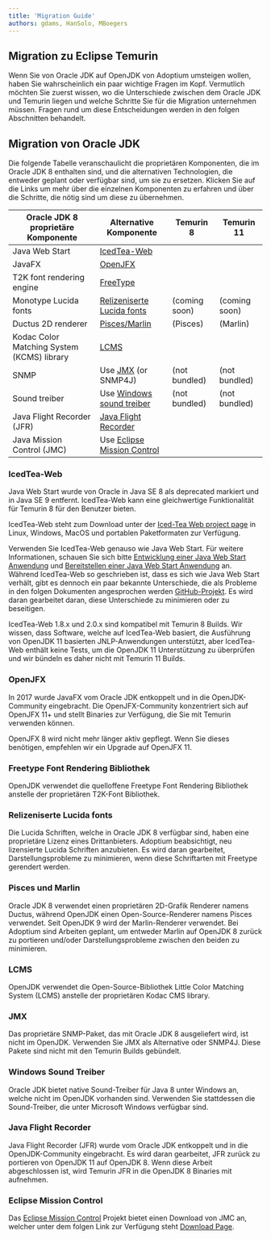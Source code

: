 ```yaml
---
title: 'Migration Guide'
authors: gdams, HanSolo, MBoegers
---
```


## Migration zu Eclipse Temurin

Wenn Sie von Oracle JDK auf OpenJDK von Adoptium umsteigen wollen, haben Sie
wahrscheinlich ein paar wichtige Fragen im Kopf.
Vermutlich möchten Sie zuerst wissen, wo die Unterschiede zwischen dem Oracle JDK
und Temurin liegen und welche Schritte Sie für die Migration unternehmen müssen.
Fragen rund um diese Entscheidungen werden in den folgen Abschnitten behandelt.

## Migration von Oracle JDK

Die folgende Tabelle veranschaulicht die proprietären Komponenten, die im Oracle JDK 8
enthalten sind, und die alternativen Technologien, die entweder geplant oder verfügbar
sind, um sie zu ersetzen.
Klicken Sie auf die Links um mehr über die einzelnen Komponenten zu erfahren und über
die Schritte, die nötig sind um diese zu übernehmen.

| Oracle JDK 8 proprietäre Komponente| Alternative Komponente      | Temurin 8 | Temurin 11 |
| ---------------------------------- | ---------------------------- | --------- | ---------- |
| Java Web Start                     | [IcedTea-Web](#icedtea-web)  | <Tick />  | <Cross />  |
| JavaFX                             | [OpenJFX](#openjfx)          | <Cross /> | <Tick />   |
| T2K font rendering engine          | [FreeType](#freetype-font-rendering-bibliothek) | <Tick />  | <Tick /> |
| Monotype Lucida fonts              | [Relizeniserte Lucida fonts](#relizeniserte-lucida-fonts) | <Cross /> (coming soon) | <Cross /> (coming soon) |
| Ductus 2D renderer                 | [Pisces/Marlin](#pisces-und-marlin) | <Tick /> (Pisces) | <Tick /> (Marlin) |
| Kodac Color Matching System (KCMS) library | [LCMS](#lcms)        | <Tick />  | <Tick />   |
| SNMP                               | Use [JMX](#jmx) (or SNMP4J) | <Tick /> (not bundled)  | <Tick /> (not bundled) |
| Sound treiber                      | Use [Windows sound treiber](#windows-sound-treiber) | <Tick /> (not bundled)  | <Tick /> (not bundled) |
| Java Flight Recorder (JFR)         | [Java Flight Recorder](#java-flight-recorder) | <Tick />  | <Tick /> |
| Java Mission Control (JMC)         | Use [Eclipse Mission Control](#eclipse-mission-control) | <Tick />  | <Tick /> |

### IcedTea-Web

Java Web Start wurde von Oracle in Java SE 8 als deprecated markiert und in
Java SE 9 entfernt. IcedTea-Web kann eine gleichwertige Funktionalität für
Temurin 8 für den Benutzer bieten.

IcedTea-Web steht zum Download unter der
[Iced-Tea Web project page](https://adoptopenjdk.net/icedtea-web.html) in
Linux, Windows, MacOS und portablen Paketformaten zur Verfügung.

Verwenden Sie IcedTea-Web genauso wie Java Web Start. Für weitere Informationen,
schauen Sie sich bitte 
[Entwicklung einer Java Web Start Anwendung](https://docs.oracle.com/javase/tutorial/deployment/webstart/developing.html)
und [Bereitstellen einer Java Web Start Anwendung](https://docs.oracle.com/javase/tutorial/deployment/webstart/deploying.html) an. Während IcedTea-Web so geschrieben ist, dass es sich wie Java Web Start verhält, gibt es dennoch ein paar bekannte Unterschiede, die als Probleme in den folgen Dokumenten angesprochen werden [GitHub-Projekt](https://github.com/AdoptOpenJDK/icedtea-web). Es wird daran gearbeitet daran, diese Unterschiede zu minimieren oder zu beseitigen.

IcedTea-Web 1.8.x und 2.0.x sind kompatibel mit Temurin 8 Builds. Wir wissen, dass Software, welche
auf IcedTea-Web basiert, die Ausführung von OpenJDK 11 basierten JNLP-Anwendungen unterstützt, aber IcedTea-Web
enthält keine Tests, um die OpenJDK 11 Unterstützung zu überprüfen und wir bündeln es daher nicht mit Temurin 11 Builds.

### OpenJFX

In 2017 wurde JavaFX vom Oracle JDK entkoppelt und in die OpenJDK-Community eingebracht. Die OpenJFX-Community konzentriert
sich auf OpenJFX 11+ und stellt Binaries zur Verfügung, die Sie mit Temurin verwenden können.

OpenJFX 8 wird nicht mehr länger aktiv gepflegt. Wenn Sie dieses benötigen, empfehlen wir ein Upgrade auf OpenJFX 11.

### Freetype Font Rendering Bibliothek

OpenJDK verwendet die quelloffene Freetype Font Rendering Bibliothek anstelle der proprietären T2K-Font Bibliothek.

### Relizeniserte Lucida fonts

Die Lucida Schriften, welche in Oracle JDK 8 verfügbar sind, haben eine
proprietäre Lizenz eines Drittanbieters. Adoptium beabsichtigt, neu
lizensierte Lucida Schriften anzubieten. Es wird daran gearbeitet,
Darstellungsprobleme zu minimieren, wenn diese Schriftarten mit 
Freetype gerendert werden.

### Pisces und Marlin

Oracle JDK 8 verwendet einen proprietären 2D-Grafik Renderer namens Ductus,
während OpenJDK einen Open-Source-Renderer namens Pisces verwendet. Seit
OpenJDK 9 wird der Marlin-Renderer verwendet. Bei Adoptium sind Arbeiten
geplant, um entweder Marlin auf OpenJDK 8 zurück zu portieren und/oder
Darstellungsprobleme zwischen den beiden zu minimieren.

### LCMS

OpenJDK verwendet die Open-Source-Bibliothek Little Color Matching System (LCMS)
anstelle der proprietären Kodac CMS library.

### JMX

Das proprietäre SNMP-Paket, das mit Oracle JDK 8 ausgeliefert wird, ist nicht im
OpenJDK. Verwenden Sie JMX als Alternative oder SNMP4J. Diese Pakete sind nicht
mit den Temurin Builds gebündelt.

### Windows Sound Treiber

Oracle JDK bietet native Sound-Treiber für Java 8 unter Windows an, welche nicht
im OpenJDK vorhanden sind. Verwenden Sie stattdessen die Sound-Treiber, die unter
Microsoft Windows verfügbar sind.

### Java Flight Recorder

Java Flight Recorder (JFR) wurde vom Oracle JDK entkoppelt und in die OpenJDK-Community eingebracht.
Es wird daran gearbeitet, JFR zurück zu portieren von OpenJDK 11 auf OpenJDK 8. Wenn diese Arbeit
abgeschlossen ist, wird Temurin JFR in die OpenJDK 8 Binaries mit aufnehmen.

### Eclipse Mission Control

Das [Eclipse Mission Control](https://projects.eclipse.org/projects/adoptium.mc) Projekt bietet einen Download von JMC an, welcher unter dem folgen Link zur Verfügung steht [Download Page](/jmc).

